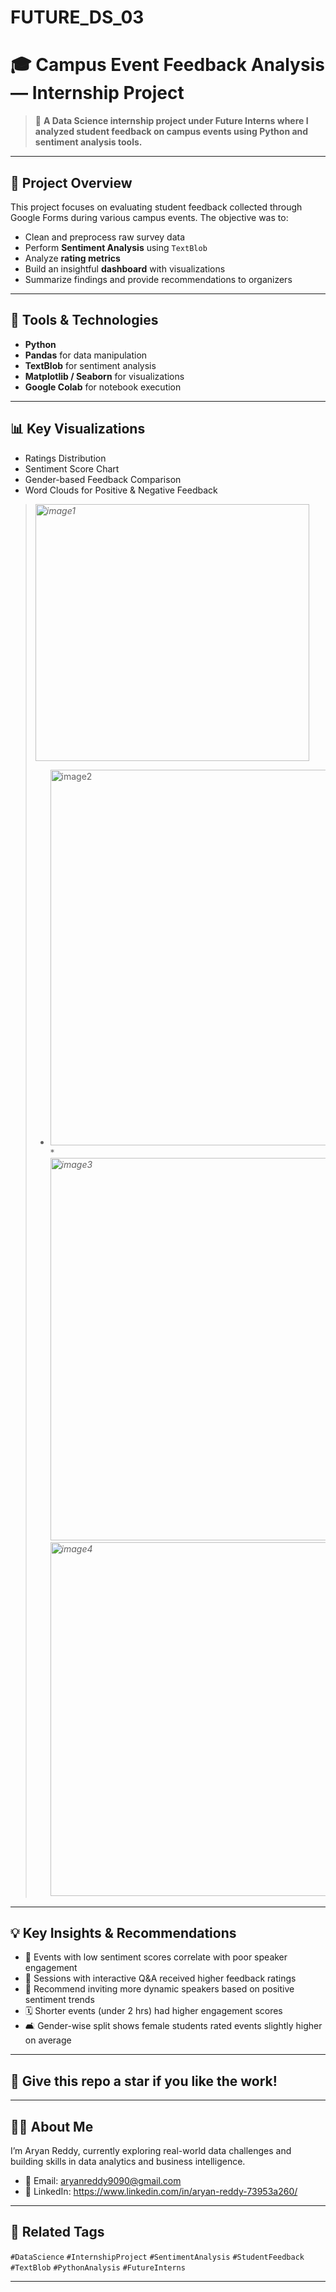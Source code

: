 # FUTURE_DS_03

# 🎓 Campus Event Feedback Analysis — Internship Project



> 🚀 **A Data Science internship project under Future Interns where I analyzed student feedback on campus events using Python and sentiment analysis tools.**

---

## 📌 Project Overview

This project focuses on evaluating student feedback collected through Google Forms during various campus events. The objective was to:
- Clean and preprocess raw survey data  
- Perform **Sentiment Analysis** using `TextBlob`  
- Analyze **rating metrics**  
- Build an insightful **dashboard** with visualizations  
- Summarize findings and provide recommendations to organizers  

---

## 🔧 Tools & Technologies

- **Python**
- **Pandas** for data manipulation  
- **TextBlob** for sentiment analysis  
- **Matplotlib / Seaborn** for visualizations  
- **Google Colab** for notebook execution  

---

## 📊 Key Visualizations

- Ratings Distribution  
- Sentiment Score Chart  
- Gender-based Feedback Comparison  
- Word Clouds for Positive & Negative Feedback  

> *<img width="438" height="411" alt="image1" src="https://github.com/user-attachments/assets/fad9d074-61d6-4766-9f15-6d9c6254611d" />*
> * <img width="1005" height="601" alt="image2" src="https://github.com/user-attachments/assets/5319a6da-43d1-4303-9d24-a9b9242dc9ce" />*
> *<img width="692" height="612" alt="image3" src="https://github.com/user-attachments/assets/69134f5d-add3-459f-95b2-c8e1a358804d" />*
> *<img width="614" height="566" alt="image4" src="https://github.com/user-attachments/assets/8d9a8fba-cbc7-4d23-874e-0b318c60e852" />*

---

## 💡 Key Insights & Recommendations

- 🎯 Events with low sentiment scores correlate with poor speaker engagement  
- 🧠 Sessions with interactive Q&A received higher feedback ratings  
- 🎤 Recommend inviting more dynamic speakers based on positive sentiment trends  
- 🗓️ Shorter events (under 2 hrs) had higher engagement scores  
- 🛋️ Gender-wise split shows female students rated events slightly higher on average  

---

## 🌟 Give this repo a star if you like the work!

---

## 🙋‍♂️ About Me

I’m Aryan Reddy, currently exploring real-world data challenges and building skills in data analytics and business intelligence.

- 📧 Email: aryanreddy9090@gmail.com  
- 💼 LinkedIn: https://www.linkedin.com/in/aryan-reddy-73953a260/

---

## 🔗 Related Tags

`#DataScience` `#InternshipProject` `#SentimentAnalysis` `#StudentFeedback` `#TextBlob` `#PythonAnalysis` `#FutureInterns`

---
